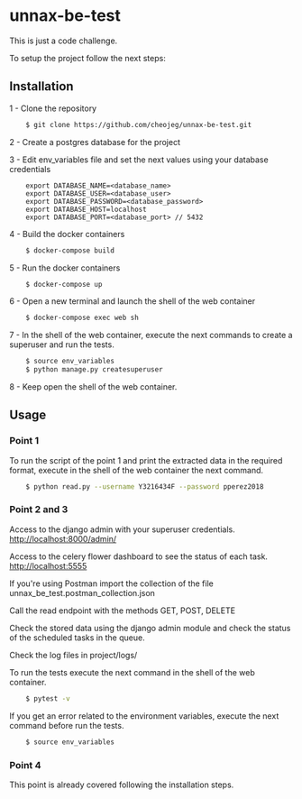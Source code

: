 # unnax-be-test
This is just a code challenge.

To setup the project follow the next steps:

## Installation

1 - Clone the repository
```bash
    $ git clone https://github.com/cheojeg/unnax-be-test.git
```

2 - Create a postgres database for the project

3 - Edit env_variables file and set the next values using your database credentials
~~~
    export DATABASE_NAME=<database_name>
    export DATABASE_USER=<database_user>
    export DATABASE_PASSWORD=<database_password>
    export DATABASE_HOST=localhost
    export DATABASE_PORT=<database_port> // 5432
~~~

4 - Build the docker containers
```bash
    $ docker-compose build
```

5 - Run the docker containers
```bash
    $ docker-compose up
```

6 - Open a new terminal and launch the shell of the web container
```bash
    $ docker-compose exec web sh
```

7 - In the shell of the web container, execute the next commands to create a superuser and run the tests.
```bash
    $ source env_variables
    $ python manage.py createsuperuser
```

8 - Keep open the shell of the web container.

## Usage

### Point 1
To run the script of the point 1 and print the extracted data in the required format, execute in the shell of the web container the next command.
```bash
    $ python read.py --username Y3216434F --password pperez2018
```

### Point 2 and 3
Access to the django admin with your superuser credentials.
[http://localhost:8000/admin/](http://localhost:8000/admin/)


Access to the celery flower dashboard to see the status of each task.
[http://localhost:5555](http://localhost:5555) 

If you're using Postman import the collection of the file unnax_be_test.postman_collection.json

Call the read endpoint with the methods GET, POST, DELETE

Check the stored data using the django admin module and check the status of the scheduled tasks in the queue.

Check the log files in project/logs/

To run the tests execute the next command in the shell of the web container.
```bash
    $ pytest -v
```
If you get an error related to the environment variables, execute the next command before run the tests.
```bash
    $ source env_variables
```

### Point 4
This point is already covered following the installation steps.